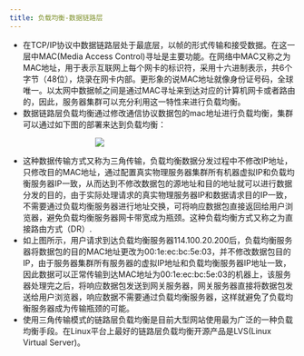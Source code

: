 ```yaml
---
title: 负载均衡-数据链路层
---
```


- 在TCP/IP协议中数据链路层处于最底层，以帧的形式传输和接受数据。在这一层中MAC(Media Access Control)寻址是主要功能。在网络中MAC又称之为MAC地址，用于表示互联网上每个网卡的标识符，采用十六进制表示，共6个字节（48位），烧录在网卡内部。更形象的说MAC地址就像身份证号码，全球唯一。以太网中数据帧之间是通过MAC寻址来到达对应的计算机网卡或者路由的，因此，服务器集群可以充分利用这一特性来进行负载均衡。
- 数据链路层负载均衡通过修改通信协议数据包的mac地址进行负载均衡，集群可以通过如下图的部署来达到负载均衡：

<div style="padding-left:30%"><img src="../../../images/balance/data-link-layer.png" style="max-width:500px;"></div>

- 这种数据传输方式又称为三角传输，负载均衡数据分发过程中不修改IP地址，只修改目的MAC地址，通过配置真实物理服务器集群所有机器虚拟IP和负载均衡服务器IP一致，从而达到不修改数据包的源地址和目的地址就可以进行数据分发的目的，由于实际处理请求的真实物理服务器IP和数据请求目的IP一致，不需要通过负载均衡服务器进行地址交换，可将响应数据包直接返回给用户浏览器，避免负载均衡服务器网卡带宽成为瓶颈。这种负载均衡方式又称之为直接路由方式（DR）.
- 如上图所示，用户请求到达负载均衡服务器114.100.20.200后，负载均衡服务器将数据包的目的MAC地址更改为00:1e:ec:bc:5e:03，并不修改数据包目的IP，由于服务器集群所有服务器的虚拟IP地址和负载均衡服务器IP地址一致，因此数据可以正常传输到达MAC地址为00:1e:ec:bc:5e:03的机器上，该服务器处理完之后，将响应数据包发送到网关服务器，网关服务器直接将数据包发送给用户浏览器，响应数据不需要通过负载均衡服务器，这样就避免了负载均衡服务器成为传输瓶颈的可能。
- 使用三角传输模式的链路层负载均衡是目前大型网站使用最为广泛的一种负载均衡手段。在Linux平台上最好的链路层负载均衡开源产品是LVS(Linux Virtual Server)。